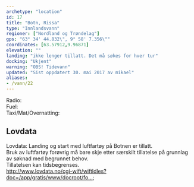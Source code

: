 ```yaml
---
archetype: "location"
id: 17
title: "Botn, Rissa"
type: "Innlandsvann"
regioner: ["Nordland og Trøndelag"]
gps: "63° 34' 44.832\", 9° 58' 7.356\""
coordinates: [63.57912,9.96871]
elevation: ""
landing: "ikke lenger tillatt. Det må søkes for hver tur"
docking: "Ukjent"
warning: "OBS! Tidevann"
updated: "Sist oppdatert 30. mai 2017 av mikael"
aliases:
- /vann/22
---
```


Radio:\
Fuel:\
Taxi/Mat/Overnatting:

## Lovdata

Lovdata: Landing og start med luftfartøy på Botnen er tillatt.\
Bruk av luftfartøy forøvrig må bare skje etter særskilt tillatelse på grunnlag av søknad med begrunnet behov.\
Tillatelsen kan tidsbegrenses.\
http://www.lovdata.no/cgi-wift/wiftldles?doc=/app/gratis/www/docroot/fo…;
